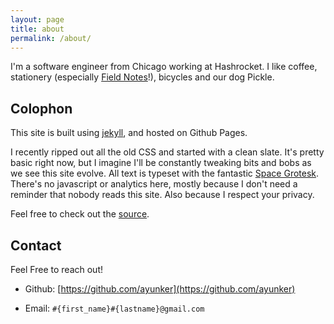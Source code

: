 ```yaml
---
layout: page
title: about
permalink: /about/
---
```


I'm a software engineer from Chicago working at Hashrocket. I like coffee,
stationery (especially [Field Notes][field_notes]!), bicycles and our dog
Pickle.

## Colophon

This site is built using [jekyll][jekyll], and hosted on Github Pages.

I recently ripped out all the old CSS and started with a clean slate. It's
pretty basic right now, but I imagine I'll be constantly tweaking bits and bobs
as we see this site evolve. All text is typeset with the fantastic [Space
Grotesk][space_grotesk]. There's no javascript or analytics here, mostly
because I don't need a reminder that nobody reads this site. Also because I
respect your privacy.

Feel free to check out the [source][source].

## Contact

Feel Free to reach out!

* Github: [https://github.com/ayunker](https://github.com/ayunker)

* Email: `#{first_name}#{lastname}@gmail.com`

[field_notes]: https://fieldnotesbrand.com/
[jekyll]: https://jekyllrb.com/
[source]: https://github.com/ayunker/ayunker.github.io
[space_grotesk]: https://fonts.floriankarsten.com/space-grotesk

